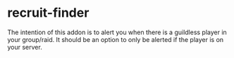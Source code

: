 # recruit-finder

The intention of this addon is to alert you when there is a guildless player in your group/raid. It should be an option to only be alerted if the player is on your server.
